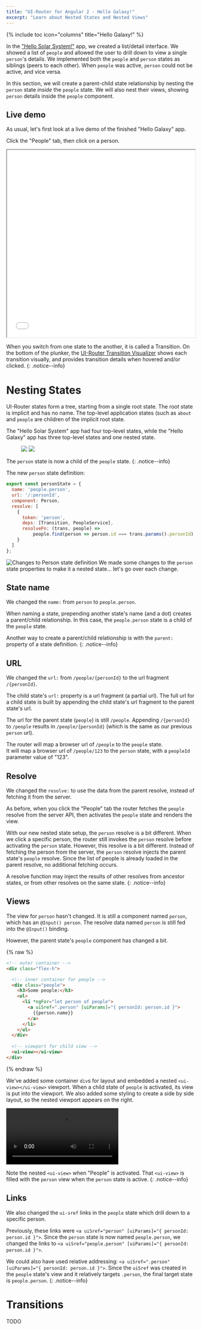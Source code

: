 ```yaml
---
title: "UI-Router for Angular 2 - Hello Galaxy!"
excerpt: "Learn about Nested States and Nested Views"
---
```

{% include toc icon="columns" title="Hello Galaxy!" %}

In the ["Hello Solar System!"](hellosolarsystem) app, we created a list/detail interface.
We showed a list of `people` and allowed the user to drill down to view a single `person`'s details.
We implemented both the `people` and `person` states as siblings (peers to each other).
When `people` was active, `person` could not be active, and vice versa.

In this section, we will create a parent-child state relationship by nesting the `person` state _inside_ the `people` state.
We will also nest their views, showing `person` details inside the `people` component.

## Live demo

As usual, let's first look at a live demo of the finished "Hello Galaxy" app.

Click the "People" tab, then click on a person. 

<iframe style="width: 100%; height: 500px;" 
  src="//embed.plnkr.co/1wB5QZSPvvCJZXBWMLXU/?show=preview"
  frameborder="1" allowfullscren="allowfullscren"></iframe>

When you switch from one state to the another, it is called a Transition. 
On the bottom of the plunker, the [UI-Router Transition Visualizer](https://github.com/ui-router/visualizer)
shows each transition visually, and provides transition details when hovered and/or clicked.
{: .notice--info}

# Nesting States

UI-Router states form a tree, starting from a single root state.
The root state is implicit and has no name.
The top-level application states (such as `about` and `people` are children of the implicit root state.

The "Hello Solar System" app had four top-level states, while the 
"Hello Galaxy" app has three top-level states and one nested state.

<figure class="half">
    <img src="/assets/tutorial/hellosolarsystem.png">
    <img src="/assets/tutorial/hellogalaxy.png">
</figure>

The `person` state is now a child of the `people` state.
{: .notice--info}

The new `person` state definition:

```js
export const personState = {
  name: 'people.person',
  url: '/:personId',
  component: Person,
  resolve: [
    { 
      token: 'person', 
      deps: [Transition, PeopleService],
      resolveFn: (trans, people) => 
          people.find(person => person.id === trans.params().personId)
    }
  ]
};
```



![Changes to Person state definition](/assets/tutorial/ss-to-galaxy-diff.png)
We made some changes to the `person` state properties to make it a nested state... let's go over each change.



## State name

We changed the `name:` from `person` to `people.person`.

When naming a state, prepending another state's name (and a dot) creates a parent/child relationship.
In this case, the `people.person` state is a child of the `people` state.

Another way to create a parent/child relationship is with the `parent:` property of a state definition.
{: .notice--info}

## URL

We changed the `url:` from `/people/{personId}` to the url fragment `/{personId}`.

The child state's `url:` property is a url fragment (a partial url).
The full url for a child state is built by appending the child state's url fragment to the parent state's url.

The url for the parent state (`people`) is still `/people`.
Appending `/{personId}` to `/people` results in `/people/{personId}` (which is the same as our previous `person` url).

The router will map a browser url of `/people` to the `people` state.  
It will map a browser url of `/people/123` to the `person` state, with a `peopleId` parameter value of "123".

## Resolve

We changed the `resolve:` to use the data from the parent resolve, instead of fetching it from the server.

As before, when you click the "People" tab the router fetches the `people` resolve from the server API, 
then activates the `people` state and renders the view.

With our new nested state setup, the `person` resolve is a bit different.
When we click a specific person, the router still invokes the `person` resolve before activating the `person` state.
However, this resolve is a bit different.
Instead of fetching the person from the server, the `person` resolve injects the parent state's `people` resolve.
Since the list of people is already loaded in the parent resolve, no additional fetching occurs.

A resolve function may inject the results of other resolves from ancestor states, or from other resolves on the same state.
{: .notice--info}


## Views

The view for `person` hasn't changed.
It is still a component named `person`, which has an `@Input() person`.
The resolve data named `person` is still fed into the `@Input()` binding.

However, the parent state's `people` component has changed a bit.

{% raw %}
```html
<!-- outer container -->
<div class="flex-h">

  <!-- inner container for people -->
  <div class="people">
    <h3>Some people:</h3>
    <ul>
      <li *ngFor="let person of people">
        <a uiSref=".person" [uiParams]="{ personId: person.id }">
          {{person.name}}
        </a>
      </li>
    </ul>
  </div>
  
  <!-- viewport for child view -->
  <ui-view></ui-view>
</div>
```
{% endraw %}

We've added some container `div`s for layout and embedded a nested `<ui-view></ui-view>` viewport.
When a child state of `people` is activated, its view is put into the viewport.
We also added some styling to create a side by side layout, so the nested viewport appears on the right. 


<video controls="controls" autoplay loop>
  <source src="/assets/tutorial/nested view.mov.mp4" type="video/mp4">
  <source src="/assets/tutorial/nested view.mov.webm" type="video/webm">
</video>

Note the nested `<ui-view>` when "People" is activated.
That `<ui-view>` is filled with the `person` view when the `person` state is active.
{: .notice--info}

## Links

We also changed the `ui-sref` links in the `people` state which drill down to a specific person.

Previously, these links were `<a uiSref="person" [uiParams]="{ personId: person.id }">`.
Since the `person` state is now named `people.person`, we changed the links to `<a uiSref="people.person" [uiParams]="{ personId: person.id }">`.

We could also have used relative addressing: `<a uiSref=".person" [uiParams]="{ personId: person.id }">`.
Since the `uiSref` was created in the `people` state's view and it relatively targets `.person`, the final target state is `people.person`.
{: .notice--info}

# Transitions

TODO
